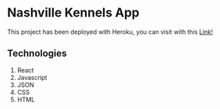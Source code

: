 # Nashville Kennels App

This project has been deployed with Heroku, you can visit with this [Link!](https://nashville-kennels-48.herokuapp.com/login)

## Technologies

1. React
2. Javascript
3. JSON
4. CSS
5. HTML
